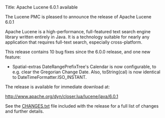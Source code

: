 Title: Apache Lucene 6.0.1 available

The Lucene PMC is pleased to announce the release of Apache Lucene 6.0.1

Apache Lucene is a high-performance, full-featured text search engine
library written entirely in Java. It is a technology suitable for nearly
any application that requires full-text search, especially cross-platform.

This release contains 10 bug fixes since the 6.0.0 release, and one new feature:

  * Spatial-extras DateRangePrefixTree's Calendar is now configurable, to e.g. clear the Gregorian Change Date. Also, toString(cal) is now identical to DateTimeFormatter.ISO_INSTANT.

The release is available for immediate download at:

  <http://www.apache.org/dyn/closer.lua/lucene/java/6.0.1>

See the [CHANGES.txt](/core/6_0_1/changes/Changes.html) file included with the
release for a full list of changes and further details.

